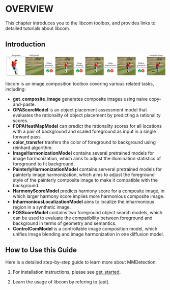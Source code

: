 # OVERVIEW

This chapter introduces you to the libcom toolbox, and provides links to detailed tutorials about libcom.

## Introduction

![image](../resources/image_composition_pipeline.png)

libcom is an image composition toolbox covering various related tasks, including:

- **get_composite_image** generates composite images using naive copy-and-paste.
- **OPAScoreModel** is an object placement assessment model that evaluates the rationality of object placement by predicting a rationality scores.
- **FOPAHeatMapModel** can predict the rationality scores for all locations with a pair of background and scaled foreground as input in a single forward pass.
- **color_transfer** tranfers the color of foreground to background using reinhard algorithm.
- **ImageHarmonizationModel** contains several pretrained models for image harmonization, which aims to adjust
the illumination statistics of foreground to fit background.
- **PainterlyHarmonizationModel** contains serveral pretrained models for painterly image harmonization, which aims to adjust the foreground style of the painterly composite image to make it compatible with the background.
- **HarmonyScoreModel** predicts harmony score for a composite image, in which larger harmony score implies more harmonious composite image.
- **InharmoniousLocalizationModel** aims to localize the inharmonious region in a synthetic image.
- **FOSScoreModel** contains two foreground object search models, which can be used to evaluate the compatibility between foreground and background in terms of geometry and semantics.
- **ControlComModel** is a controllable image composition model, which unifies image blending and image harmonization in one diffusion model. 

## How to Use this Guide

Here is a detailed step-by-step guide to learn more about MMDetection:

1. For installation instructions, please see [get_started](get_started.md).

2. Learn the usage of libcom by refering to [api].

